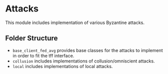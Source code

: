 # Attacks

This module includes implementation of various Byzantine attacks.

## Folder Structure

* `base_client_fed_avg` provides base classes for the attacks to implement in order to fit the tff interface.
* `collusion` includes implementations of collusion/omniscient attacks.
* `local` includes implementations of local attacks.